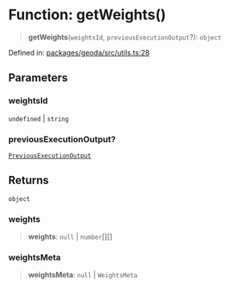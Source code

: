 # Function: getWeights()

> **getWeights**(`weightsId`, `previousExecutionOutput`?): `object`

Defined in: [packages/geoda/src/utils.ts:28](https://github.com/GeoDaCenter/openassistant/blob/2cb8f20a901f3385efeb40778248119c5e49db78/packages/geoda/src/utils.ts#L28)

## Parameters

### weightsId

`undefined` | `string`

### previousExecutionOutput?

[`PreviousExecutionOutput`](../type-aliases/PreviousExecutionOutput.md)

## Returns

`object`

### weights

> **weights**: `null` \| `number`[][]

### weightsMeta

> **weightsMeta**: `null` \| `WeightsMeta`
